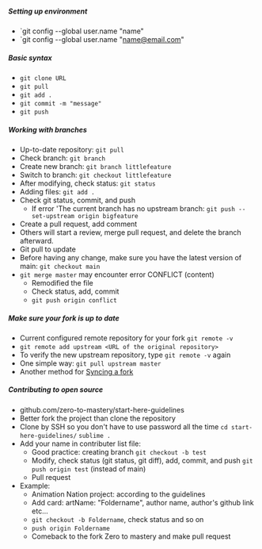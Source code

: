 ##### Setting up environment
- `git config --global user.name "name"
- `git config --global user.name "name@email.com"
##### Basic syntax
- `git clone URL`
- `git pull`
- `git add .`
- `git commit -m "message"`
- `git push`

##### Working with branches
- Up-to-date repository: `git pull`
- Check branch: `git branch`
- Create new branch: `git branch littlefeature`
- Switch to branch: `git checkout littlefeature`
- After modifying, check status: `git status`
- Adding files: `git add .`
- Check git status, commit, and push
    - If error 'The current branch has no upstream branch: `git push --set-upstream origin bigfeature`
- Create a pull request, add comment
- Others will start a review, merge pull request, and delete the branch afterward.
- Git pull to update
- Before having any change, make sure you have the latest version of main: `git checkout main`
- `git merge master` may encounter error CONFLICT (content)
    - Remodified the file
    - Check status, add, commit
    - `git push origin conflict`
##### Make sure your fork is up to date
- Current configured remote repository for your fork `git remote -v`
- `git remote add upstream <URL of the original repository>`
- To verify the new upstream repository, type `git remote -v` again 
- One simple way: `git pull upstream master`
- Another method for [Syncing a fork](https://docs.github.com/en/github/collaborating-with-issues-and-pull-requests/syncing-a-fork)
##### Contributing to open source
- github.com/zero-to-mastery/start-here-guidelines
- Better fork the project than clone the repository
- Clone by SSH so you don't have to use password all the time
    `cd start-here-guidelines/`
    `sublime .`
- Add your name in contributer list file:
    - Good practice: creating branch
    `git checkout -b test`
    - Modify, check status (git status, git diff), add, commit, and push `git push origin test` (instead of main)
    - Pull request
- Example:
    - Animation Nation project: according to the guidelines
    - Add card: artName: "Foldername", author name, author's github link etc...
    - `git checkout -b Foldername`, check status and so on
    - `push origin Foldername`
    - Comeback to the fork Zero to mastery and make pull request